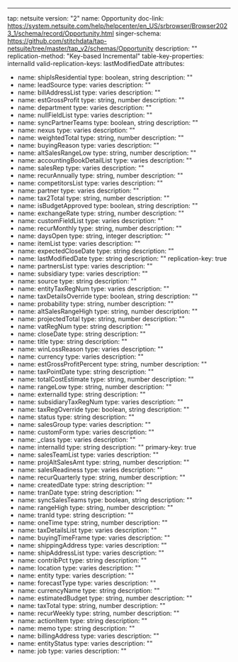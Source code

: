 ---
tap: netsuite
version: "2"
name: Opportunity
doc-link: https://system.netsuite.com/help/helpcenter/en_US/srbrowser/Browser2023_1/schema/record/Opportunity.html
singer-schema: https://github.com/stitchdata/tap-netsuite/tree/master/tap_v2/schemas/Opportunity
description: ""
replication-method: "Key-based Incremental"
table-key-properties: internalId
valid-replication-keys: lastModifiedDate
attributes:
- name: shipIsResidential
  type: boolean, string
  description: ""
- name: leadSource
  type: varies
  description: ""
- name: billAddressList
  type: varies
  description: ""
- name: estGrossProfit
  type: string, number
  description: ""
- name: department
  type: varies
  description: ""
- name: nullFieldList
  type: varies
  description: ""
- name: syncPartnerTeams
  type: boolean, string
  description: ""
- name: nexus
  type: varies
  description: ""
- name: weightedTotal
  type: string, number
  description: ""
- name: buyingReason
  type: varies
  description: ""
- name: altSalesRangeLow
  type: string, number
  description: ""
- name: accountingBookDetailList
  type: varies
  description: ""
- name: salesRep
  type: varies
  description: ""
- name: recurAnnually
  type: string, number
  description: ""
- name: competitorsList
  type: varies
  description: ""
- name: partner
  type: varies
  description: ""
- name: tax2Total
  type: string, number
  description: ""
- name: isBudgetApproved
  type: boolean, string
  description: ""
- name: exchangeRate
  type: string, number
  description: ""
- name: customFieldList
  type: varies
  description: ""
- name: recurMonthly
  type: string, number
  description: ""
- name: daysOpen
  type: string, integer
  description: ""
- name: itemList
  type: varies
  description: ""
- name: expectedCloseDate
  type: string
  description: ""
- name: lastModifiedDate
  type: string
  description: ""
  replication-key: true
- name: partnersList
  type: varies
  description: ""
- name: subsidiary
  type: varies
  description: ""
- name: source
  type: string
  description: ""
- name: entityTaxRegNum
  type: varies
  description: ""
- name: taxDetailsOverride
  type: boolean, string
  description: ""
- name: probability
  type: string, number
  description: ""
- name: altSalesRangeHigh
  type: string, number
  description: ""
- name: projectedTotal
  type: string, number
  description: ""
- name: vatRegNum
  type: string
  description: ""
- name: closeDate
  type: string
  description: ""
- name: title
  type: string
  description: ""
- name: winLossReason
  type: varies
  description: ""
- name: currency
  type: varies
  description: ""
- name: estGrossProfitPercent
  type: string, number
  description: ""
- name: taxPointDate
  type: string
  description: ""
- name: totalCostEstimate
  type: string, number
  description: ""
- name: rangeLow
  type: string, number
  description: ""
- name: externalId
  type: string
  description: ""
- name: subsidiaryTaxRegNum
  type: varies
  description: ""
- name: taxRegOverride
  type: boolean, string
  description: ""
- name: status
  type: string
  description: ""
- name: salesGroup
  type: varies
  description: ""
- name: customForm
  type: varies
  description: ""
- name: _class
  type: varies
  description: ""
- name: internalId
  type: string
  description: ""
  primary-key: true
- name: salesTeamList
  type: varies
  description: ""
- name: projAltSalesAmt
  type: string, number
  description: ""
- name: salesReadiness
  type: varies
  description: ""
- name: recurQuarterly
  type: string, number
  description: ""
- name: createdDate
  type: string
  description: ""
- name: tranDate
  type: string
  description: ""
- name: syncSalesTeams
  type: boolean, string
  description: ""
- name: rangeHigh
  type: string, number
  description: ""
- name: tranId
  type: string
  description: ""
- name: oneTime
  type: string, number
  description: ""
- name: taxDetailsList
  type: varies
  description: ""
- name: buyingTimeFrame
  type: varies
  description: ""
- name: shippingAddress
  type: varies
  description: ""
- name: shipAddressList
  type: varies
  description: ""
- name: contribPct
  type: string
  description: ""
- name: location
  type: varies
  description: ""
- name: entity
  type: varies
  description: ""
- name: forecastType
  type: varies
  description: ""
- name: currencyName
  type: string
  description: ""
- name: estimatedBudget
  type: string, number
  description: ""
- name: taxTotal
  type: string, number
  description: ""
- name: recurWeekly
  type: string, number
  description: ""
- name: actionItem
  type: string
  description: ""
- name: memo
  type: string
  description: ""
- name: billingAddress
  type: varies
  description: ""
- name: entityStatus
  type: varies
  description: ""
- name: job
  type: varies
  description: ""
